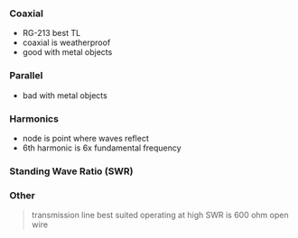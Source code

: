 ### Coaxial
- RG-213 best TL
- coaxial is weatherproof
- good with metal objects
### Parallel
- bad with metal objects
### Harmonics
- node is point where waves reflect
- 6th harmonic is 6x fundamental frequency
### Standing Wave Ratio (SWR)
### Other
> transmission line best suited operating at high SWR is 600 ohm open wire